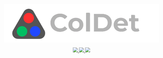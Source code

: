 <p align="center">
  <img src="LOGO.png" alt="Logo" width="670"/>
</p>

<p align="center">
  <a href="https://github.com/LightingDev/ColDet/">
    <img src="https://img.shields.io/badge/GitHub-181717?style=for-the-badge&logo=github&logoColor=white"/>
  </a>
  <a href="https://huggingface.co/spaces/theguywhosucks/coldet-demo/">
    <img src="https://img.shields.io/badge/HuggingFace-FFD21E?style=for-the-badge&logo=huggingface&logoColor=black"/>
  </a>
  <a href="https://huggingface.co/spaces/theguywhosucks/coldet-demo/">
    <img src="https://img.shields.io/badge/Demo-1E90FF?style=for-the-badge&logo=googlechrome&logoColor=white"/>
  </a>
</p>
